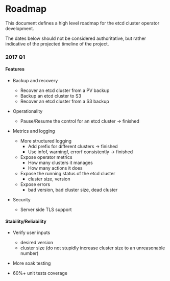 # Roadmap

This document defines a high level roadmap for the etcd cluster operator development.

The dates below should not be considered authoritative, but rather indicative of the projected timeline of the project.


### 2017 Q1

#### Features

- Backup and recovery
  - Recover an etcd cluster from a PV backup
  - Backup an etcd cluster to S3
  - Recover an etcd cluster from a S3 backup

- Operationality
  - Pause/Resume the control for an etcd cluster -> finished

- Metrics and logging
  - More structured logging
      - Add prefix for different clusters -> finished
      - Use infof, warningf, errorf consistently -> finished
  - Expose operator metrics
      - How many clusters it manages
      - How many actions it does
   - Expose the running status of the etcd cluster
      - cluster size, version
   - Expose errors 
     -  bad version, bad cluster size, dead cluster

- Security
  - Server side TLS support


#### Stability/Reliability

- Verify user inputs
  - desired version
  - cluster size (do not stupidly increase cluster size to an unreasonable number)

- More soak testing
- 60%+ unit tests coverage
